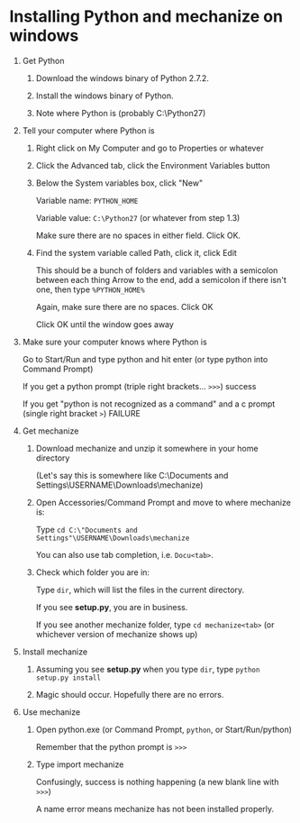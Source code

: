 # Installing Python and mechanize on windows #

1. Get Python

    1. Download the windows binary of Python 2.7.2. 

    2. Install the windows binary of Python. 

    3. Note where Python is (probably C:\Python27)


2. Tell your computer where Python is

    1. Right click on My Computer and go to Properties or whatever

    2. Click the Advanced tab, click the Environment Variables button

    3. Below the System variables box, click "New"

        Variable name: `PYTHON_HOME`
    
        Variable value: `C:\Python27` (or whatever from step 1.3)
    
        Make sure there are no spaces in either field. Click OK.
        
    4. Find the system variable called Path, click it, click Edit

        This should be a bunch of folders and variables with a semicolon between each thing
Arrow to the end, add a semicolon if there isn't one, then type
`%PYTHON_HOME%`

        Again, make sure there are no spaces. Click OK
        
        Click OK until the window goes away


3. Make sure your computer knows where Python is

    Go to Start/Run and type python and hit enter (or type python into Command Prompt)
    
    If you get a python prompt (triple right brackets... `>>>`) success
    
    If you get "python is not recognized as a command" and a c prompt (single right bracket `>`) FAILURE


4. Get mechanize

    1. Download mechanize and unzip it somewhere in your home directory
    
        (Let's say this is somewhere like C:\Documents and Settings\USERNAME\Downloads\mechanize)
    
    2. Open Accessories/Command Prompt and move to where mechanize is:
    
        Type `cd C:\"Documents and Settings"\USERNAME\Downloads\mechanize`
        
        You can also use tab completion, i.e. `Docu<tab>`. 
    
    3. Check which folder you are in:
    
        Type `dir`, which will list the files in the current directory. 
        
        If you see **setup.py**, you are in business. 
        
        If you see another mechanize folder, type `cd mechanize<tab>` (or whichever version of mechanize shows up)


5. Install mechanize

    1. Assuming you see **setup.py** when you type `dir`, type `python setup.py install`
    
    2. Magic should occur. Hopefully there are no errors. 


6. Use mechanize

    1. Open python.exe (or Command Prompt, `python`, or Start/Run/python)
    
        Remember that the python prompt is `>>>`
    
    2. Type import mechanize
    
        Confusingly, success is nothing happening (a new blank line with `>>>`)
        
        A name error means mechanize has not been installed properly. 
